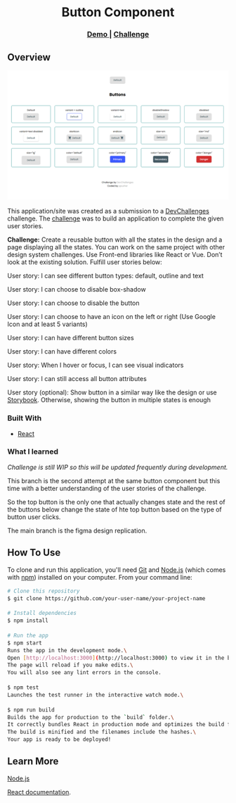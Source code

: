 <h1 align="center">Button Component</h1>

<div align="center">
  <h3>
    <a href="https://dev-challenges-io-button-component-2.vercel.app/">
      Demo
    </a>
    <span> | </span>
    <a href="https://devchallenges.io/challenges/ohgVTyJCbm5OZyTB2gNY">
      Challenge
    </a>
  </h3>
</div>

<!-- OVERVIEW -->

## Overview

![screenshot](button-screenshot.png)

This application/site was created as a submission to a [DevChallenges](https://devchallenges.io/challenges) challenge. The [challenge](https://devchallenges.io/challenges/ohgVTyJCbm5OZyTB2gNY) was to build an application to complete the given user stories.

**Challenge:** Create a reusable button with all the states in the design and a page displaying all the states. You can work on the same project with other design system challenges. Use Front-end libraries like React or Vue. Don’t look at the existing solution. Fulfill user stories below:

User story: I can see different button types: default, outline and text

User story: I can choose to disable box-shadow

User story: I can choose to disable the button

User story: I can choose to have an icon on the left or right (Use Google Icon and at least 5 variants)

User story: I can have different button sizes

User story: I can have different colors

User story: When I hover or focus, I can see visual indicators

User story: I can still access all button attributes

User story (optional): Show button in a similar way like the design or use [Storybook](https://storybook.js.org/). Otherwise, showing the button in multiple states is enough

### Built With

- [React](https://reactjs.org/)

### What I learned

_Challenge is still WIP so this will be updated frequently during development._

This branch is the second attempt at the same button component but this time with a better understanding of the user stories of the challenge.

So the top button is the only one that actually changes state and the rest of the buttons below change the state of hte top button based on the type of button user clicks.

The main branch is the figma design replication.

## How To Use

<!-- This is an example, please update according to your application -->

To clone and run this application, you'll need [Git](https://git-scm.com) and [Node.js](https://nodejs.org/en/download/) (which comes with [npm](http://npmjs.com)) installed on your computer. From your command line:

```bash
# Clone this repository
$ git clone https://github.com/your-user-name/your-project-name

# Install dependencies
$ npm install

# Run the app
$ npm start
Runs the app in the development mode.\
Open [http://localhost:3000](http://localhost:3000) to view it in the browser.
The page will reload if you make edits.\
You will also see any lint errors in the console.

$ npm test
Launches the test runner in the interactive watch mode.\

$ npm run build
Builds the app for production to the `build` folder.\
It correctly bundles React in production mode and optimizes the build for the best performance.
The build is minified and the filenames include the hashes.\
Your app is ready to be deployed!


```

## Learn More

[Node.js](https://nodejs.org/)

[React documentation](https://reactjs.org/).
